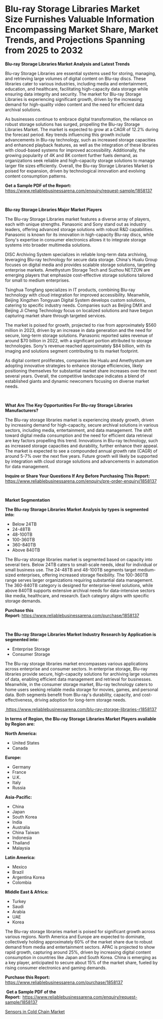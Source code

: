 <p><h1>Blu-ray Storage Libraries Market Size Furnishes Valuable Information Encompassing Market Share, Market Trends, and Projections Spanning from 2025 to 2032</h1></p><p><strong>Blu-ray Storage Libraries Market Analysis and Latest Trends</strong></p>
<p><p>Blu-ray Storage Libraries are essential systems used for storing, managing, and retrieving large volumes of digital content on Blu-ray discs. These libraries cater to various industries, including media and entertainment, education, and healthcare, facilitating high-capacity data storage while ensuring data integrity and security. The market for Blu-ray Storage Libraries is experiencing significant growth, driven by the increasing demand for high-quality video content and the need for efficient data archival solutions.</p><p>As businesses continue to embrace digital transformation, the reliance on robust storage solutions has surged, propelling the Blu-ray Storage Libraries Market. The market is expected to grow at a CAGR of 12.2% during the forecast period. Key trends influencing this growth include advancements in Blu-ray technology, such as increased storage capacities and enhanced playback features, as well as the integration of these libraries with cloud-based systems for improved accessibility. Additionally, the growing popularity of 4K and 8K content further fuels demand, as organizations seek reliable and high-capacity storage solutions to manage larger file sizes efficiently. Overall, the Blu-ray Storage Libraries Market is poised for expansion, driven by technological innovation and evolving content consumption patterns.</p></p>
<p><strong>Get a Sample PDF of the Report:&nbsp;</strong> <a href="https://www.reliablebusinessarena.com/enquiry/request-sample/1858137?utm_campaign=3534&utm_medium=2&utm_source=Github&utm_content=ia&utm_term=07042025&utm_id=blu-ray-storage-libraries">https://www.reliablebusinessarena.com/enquiry/request-sample/1858137</a></p>
<p>&nbsp;</p>
<p><strong>Blu-ray Storage Libraries Major Market Players</strong></p>
<p><p>The Blu-ray Storage Libraries market features a diverse array of players, each with unique strengths. Panasonic and Sony stand out as industry leaders, offering advanced storage solutions with robust R&D capabilities. Panasonic is known for its innovation in high-capacity Blu-ray discs, while Sony's expertise in consumer electronics allows it to integrate storage systems into broader multimedia solutions.</p><p>DISC Archiving System specializes in reliable long-term data archiving, leveraging Blu-ray technology for secure data storage. China's Hualu Group focuses on digital media and provides scalable storage solutions, targeting enterprise markets. Amethystum Storage Tech and Suzhou NETZON are emerging players that emphasize cost-effective storage solutions tailored for small to medium enterprises.</p><p>Tsinghua Tongfang specializes in IT products, combining Blu-ray technology with cloud integration for improved accessibility. Meanwhile, Beijing Xingzhen Tongyuan Digital System develops custom solutions, catering to specific industry needs. Companies such as Beijing DMX and Beijing Ji Cheng Technology focus on localized solutions and have begun capturing market share through targeted services.</p><p>The market is poised for growth, projected to rise from approximately $560 million in 2023, driven by an increase in data generation and the need for secure, long-term storage solutions. Panasonic reported sales revenue of around $70 billion in 2022, with a significant portion attributed to storage technologies. Sony's revenue reached approximately $84 billion, with its imaging and solutions segment contributing to its market footprint.</p><p>As digital content proliferates, companies like Hualu and Amethystum are adopting innovative strategies to enhance storage efficiencies, likely positioning themselves for substantial market share increases over the next several years. Overall, the competitive landscape indicates a blend of established giants and dynamic newcomers focusing on diverse market needs.</p></p>
<p>&nbsp;</p>
<p><strong>What Are The Key Opportunities For Blu-ray Storage Libraries Manufacturers?</strong></p>
<p><p>The Blu-ray storage libraries market is experiencing steady growth, driven by increasing demand for high-capacity, secure archival solutions in various sectors, including media, entertainment, and data management. The shift toward digital media consumption and the need for efficient data retrieval are key factors propelling this trend. Innovations in Blu-ray technology, such as increased storage capacities and durability, further enhance their appeal. The market is expected to see a compounded annual growth rate (CAGR) of around 5-7% over the next five years. Future growth will likely be supported by integration with cloud storage solutions and advancements in automation for data management.</p></p>
<p><strong>Inquire or Share Your Questions If Any Before Purchasing This Report:</strong> <a href="https://www.reliablebusinessarena.com/enquiry/pre-order-enquiry/1858137?utm_campaign=3534&utm_medium=2&utm_source=Github&utm_content=ia&utm_term=07042025&utm_id=blu-ray-storage-libraries">https://www.reliablebusinessarena.com/enquiry/pre-order-enquiry/1858137</a></p>
<p>&nbsp;</p>
<p><strong>Market Segmentation</strong></p>
<p><strong>The Blu-ray Storage Libraries Market Analysis by types is segmented into:</strong></p>
<p><ul><li>Below 24TB</li><li>24-48TB</li><li>48-100TB</li><li>100-360TB</li><li>360-840TB</li><li>Above 840TB</li></ul></p>
<p><p>The Blu-ray storage libraries market is segmented based on capacity into several tiers. Below 24TB caters to small-scale needs, ideal for individual or small business use. The 24-48TB and 48-100TB segments target medium-sized enterprises, offering increased storage flexibility. The 100-360TB range serves larger organizations requiring substantial data management. The 360-840TB category is designed for enterprise-level solutions, while above 840TB supports extensive archival needs for data-intensive sectors like media, healthcare, and research. Each category aligns with specific storage demands.</p></p>
<p><strong>Purchase this Report:&nbsp;</strong><a href="https://www.reliablebusinessarena.com/purchase/1858137?utm_campaign=3534&utm_medium=2&utm_source=Github&utm_content=ia&utm_term=07042025&utm_id=blu-ray-storage-libraries">https://www.reliablebusinessarena.com/purchase/1858137</a></p>
<p>&nbsp;</p>
<p><strong>The Blu-ray Storage Libraries Market Industry Research by Application is segmented into:</strong></p>
<p><ul><li>Enterprise Storage</li><li>Consumer Storage</li></ul></p>
<p><p>The Blu-ray storage libraries market encompasses various applications across enterprise and consumer sectors. In enterprise storage, Blu-ray libraries provide secure, high-capacity solutions for archiving large volumes of data, enabling efficient data management and retrieval for businesses. Meanwhile, in the consumer storage market, Blu-ray technology caters to home users seeking reliable media storage for movies, games, and personal data. Both segments benefit from Blu-ray's durability, capacity, and cost-effectiveness, driving adoption for long-term storage needs.</p></p>
<p><a href="https://www.reliablebusinessarena.com/blu-ray-storage-libraries-r1858137?utm_campaign=3534&utm_medium=2&utm_source=Github&utm_content=ia&utm_term=07042025&utm_id=blu-ray-storage-libraries">&nbsp;https://www.reliablebusinessarena.com/blu-ray-storage-libraries-r1858137</a></p>
<p><strong>In terms of Region, the Blu-ray Storage Libraries Market Players available by Region are:</strong></p>
<p>
    <p> <strong> North America: </strong>
        <ul>
            <li>United States</li>
            <li>Canada</li>
        </ul>
        </p> 
    <p> <strong> Europe: </strong>
        <ul>
            <li>Germany</li>
            <li>France</li>
            <li>U.K.</li>
            <li>Italy</li>
            <li>Russia</li>
        </ul>
        </p> 
    <p> <strong> Asia-Pacific: </strong>
        <ul>
            <li>China</li>
            <li>Japan</li>
            <li>South Korea</li>
            <li>India</li>
            <li>Australia</li>
            <li>China Taiwan</li>
            <li>Indonesia</li>
            <li>Thailand</li>
            <li>Malaysia</li>
        </ul>
        </p> 
    <p> <strong> Latin America: </strong>
        <ul>
            <li>Mexico</li>
            <li>Brazil</li>
            <li>Argentina Korea</li>
            <li>Colombia</li>
        </ul>
        </p> 
    <p> <strong> Middle East & Africa: </strong>
        <ul>
            <li>Turkey</li>
            <li>Saudi</li>
            <li>Arabia</li>
            <li>UAE</li>
            <li>Korea</li>
        </ul>
    </p>
    </p>
<p><p>The Blu-ray storage libraries market is poised for significant growth across various regions. North America and Europe are expected to dominate, collectively holding approximately 60% of the market share due to robust demand from media and entertainment sectors. APAC is projected to show rapid growth, capturing around 25%, driven by increasing digital content consumption in countries like Japan and South Korea. China is emerging as a key player, anticipated to secure about 15% of the market share, fueled by rising consumer electronics and gaming demands.</p></p>
<p><strong>Purchase this Report: </strong><a href="https://www.reliablebusinessarena.com/purchase/1858137?utm_campaign=3534&utm_medium=2&utm_source=Github&utm_content=ia&utm_term=07042025&utm_id=blu-ray-storage-libraries">https://www.reliablebusinessarena.com/purchase/1858137</a></p>
<p>&nbsp;<strong>Get a Sample PDF of the Report:&nbsp;&nbsp;</strong><a href="https://www.reliablebusinessarena.com/enquiry/request-sample/1858137?utm_campaign=3534&utm_medium=2&utm_source=Github&utm_content=ia&utm_term=07042025&utm_id=blu-ray-storage-libraries">https://www.reliablebusinessarena.com/enquiry/request-sample/1858137</a></p>
<p><strong></strong></p>
<p><p><a href="https://github.com/zakkistuey/Market-Research-Report-List-1/blob/main/sensors-in-cold-chain-market.md?utm_campaign=3534&utm_medium=2&utm_source=Github&utm_content=ia&utm_term=07042025&utm_id=blu-ray-storage-libraries">Sensors in Cold Chain Market</a></p></p>